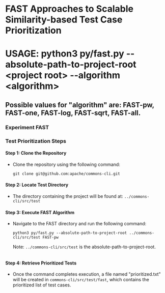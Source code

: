 # FAST Approaches to Scalable Similarity-based Test Case Prioritization

# USAGE: python3 py/fast.py --absolute-path-to-project-root \<project root\> --algorithm \<algorithm\>

## Possible values for "algorithm" are: FAST-pw, FAST-one, FAST-log, FAST-sqrt, FAST-all.

### Experiment FAST

### Test Prioritization Steps

#### Step 1: Clone the Repository
- Clone the repository using the following command:
    ```
    git clone git@github.com:apache/commons-cli.git
    ```

#### Step 2: Locate Test Directory
- The directory containing the project will be found at: `../commons-cli/src/test`

#### Step 3: Execute FAST Algorithm
- Navigate to the FAST directory and run the following command:
    ```
    python3 py/fast.py --absolute-path-to-project-root ../commons-cli/src/test FAST-pw
    ```

    Note: `../commons-cli/src/test` is the absolute-path-to-project-root.
    ```

#### Step 4: Retrieve Prioritized Tests
- Once the command completes execution, a file named "prioritized.txt" will be created in `commons-cli/src/test/fast`, which contains the prioritized list of test cases.
